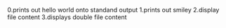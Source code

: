 0.prints out hello world onto standand output
1.prints out smiley
2.display file content
3.displays double file content
